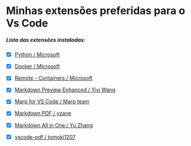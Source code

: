 # Minhas extensões preferidas para o Vs Code

##### Lista das extensões instaladas:

- [x] [Python / Microsoft](https://marketplace.visualstudio.com/items?itemName=ms-python.python)
- [x] [Docker / Microsoft](https://marketplace.visualstudio.com/items?itemName=ms-azuretools.vscode-docker)
- [x] [Remote - Containers / Microsoft](https://marketplace.visualstudio.com/items?itemName=ms-vscode-remote.remote-containers)
- [x] [Markdown Preview Enhanced / Yiyi Wang](https://marketplace.visualstudio.com/items?itemName=shd101wyy.markdown-preview-enhanced)
- [x] [Marp for VS Code / Marp team](https://marketplace.visualstudio.com/items?itemName=marp-team.marp-vscode)
- [x] [Markdown PDF / yzane](https://marketplace.visualstudio.com/items?itemName=yzane.markdown-pdf)
- [x] [Markdown All in One / Yu Zhang](https://marketplace.visualstudio.com/items?itemName=yzhang.markdown-all-in-one)
- [x] [vscode-pdf / tomoki1207](https://marketplace.visualstudio.com/items?itemName=tomoki1207.pdf)


